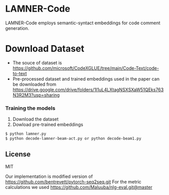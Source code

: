 # LAMNER-Code


LAMNER-Code employs semantic-syntact embeddings for code comment generation.
# Download Dataset

  - The souce of dataset is https://github.com/microsoft/CodeXGLUE/tree/main/Code-Text/code-to-text
  - Pre-processed dataset and trained embeddings used in the paper can be downloaded from https://drive.google.com/drive/folders/1I1uL4LXtagNSXSXaW51QEks763N3R2M3?usp=sharing

### Training the models
1. Download the dataset
2. Dowload pre-trained embeddings

```sh
$ python lamner.py 
$ python decode-lamner-beam-act.py or python decode-beam1.py 
```

License
----
MIT

Our implementation is modified version of https://github.com/bentrevett/pytorch-seq2seq.git
For the metric calculations we used https://github.com/Maluuba/nlg-eval.git@master
